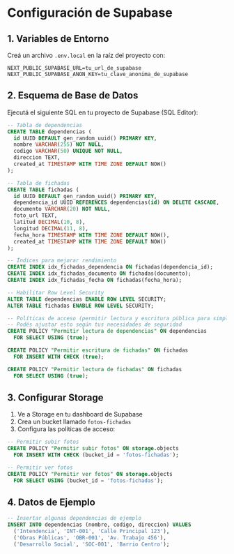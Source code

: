 # Configuración de Supabase

## 1. Variables de Entorno

Creá un archivo `.env.local` en la raíz del proyecto con:

```
NEXT_PUBLIC_SUPABASE_URL=tu_url_de_supabase
NEXT_PUBLIC_SUPABASE_ANON_KEY=tu_clave_anonima_de_supabase
```

## 2. Esquema de Base de Datos

Ejecutá el siguiente SQL en tu proyecto de Supabase (SQL Editor):

```sql
-- Tabla de dependencias
CREATE TABLE dependencias (
  id UUID DEFAULT gen_random_uuid() PRIMARY KEY,
  nombre VARCHAR(255) NOT NULL,
  codigo VARCHAR(50) UNIQUE NOT NULL,
  direccion TEXT,
  created_at TIMESTAMP WITH TIME ZONE DEFAULT NOW()
);

-- Tabla de fichadas
CREATE TABLE fichadas (
  id UUID DEFAULT gen_random_uuid() PRIMARY KEY,
  dependencia_id UUID REFERENCES dependencias(id) ON DELETE CASCADE,
  documento VARCHAR(20) NOT NULL,
  foto_url TEXT,
  latitud DECIMAL(10, 8),
  longitud DECIMAL(11, 8),
  fecha_hora TIMESTAMP WITH TIME ZONE DEFAULT NOW(),
  created_at TIMESTAMP WITH TIME ZONE DEFAULT NOW()
);

-- Índices para mejorar rendimiento
CREATE INDEX idx_fichadas_dependencia ON fichadas(dependencia_id);
CREATE INDEX idx_fichadas_documento ON fichadas(documento);
CREATE INDEX idx_fichadas_fecha ON fichadas(fecha_hora);

-- Habilitar Row Level Security
ALTER TABLE dependencias ENABLE ROW LEVEL SECURITY;
ALTER TABLE fichadas ENABLE ROW LEVEL SECURITY;

-- Políticas de acceso (permitir lectura y escritura pública para simplificar)
-- Podés ajustar esto según tus necesidades de seguridad
CREATE POLICY "Permitir lectura de dependencias" ON dependencias
  FOR SELECT USING (true);

CREATE POLICY "Permitir escritura de fichadas" ON fichadas
  FOR INSERT WITH CHECK (true);

CREATE POLICY "Permitir lectura de fichadas" ON fichadas
  FOR SELECT USING (true);
```

## 3. Configurar Storage

1. Ve a Storage en tu dashboard de Supabase
2. Crea un bucket llamado `fotos-fichadas`
3. Configura las políticas de acceso:

```sql
-- Permitir subir fotos
CREATE POLICY "Permitir subir fotos" ON storage.objects
  FOR INSERT WITH CHECK (bucket_id = 'fotos-fichadas');

-- Permitir ver fotos
CREATE POLICY "Permitir ver fotos" ON storage.objects
  FOR SELECT USING (bucket_id = 'fotos-fichadas');
```

## 4. Datos de Ejemplo

```sql
-- Insertar algunas dependencias de ejemplo
INSERT INTO dependencias (nombre, codigo, direccion) VALUES
  ('Intendencia', 'INT-001', 'Calle Principal 123'),
  ('Obras Públicas', 'OBR-001', 'Av. Trabajo 456'),
  ('Desarrollo Social', 'SOC-001', 'Barrio Centro');
```
